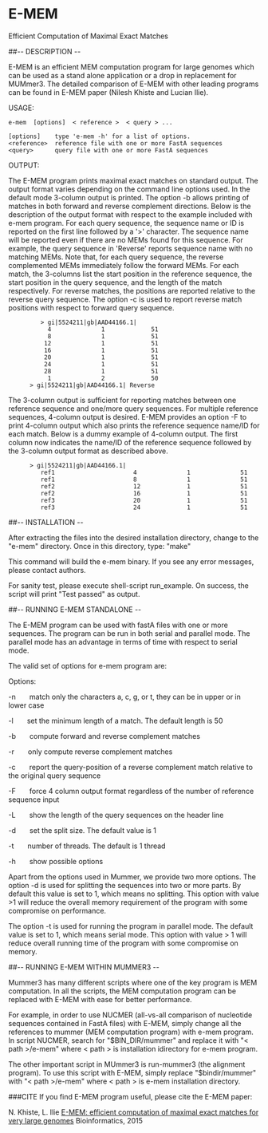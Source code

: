 # E-MEM
Efficient Computation of Maximal Exact Matches

##-- DESCRIPTION --

E-MEM is an efficient MEM computation program for large genomes which can be used as a stand alone application or a drop in replacement for MUMmer3. The detailed comparison of E-MEM with other leading programs can be found in E-MEM paper (Nilesh Khiste and Lucian Ilie).

   USAGE:
   
    e-mem  [options]  < reference >  < query > ...

    [options]    type 'e-mem -h' for a list of options.
    <reference>  reference file with one or more FastA sequences
    <query>      query file with one or more FastA sequences

   OUTPUT:
   
   The E-MEM program prints maximal exact matches on standard output. The output format varies depending on the command line options used. In the default mode 3-column output is printed. The option -b allows printing of matches in both forward and reverse complement directions. Below is the description of the output format with respect to the example included with e-mem program. For each query sequence, the sequence name or ID is reported on the first line followed by a '>' character. The sequence name will be reported even if there are no MEMs found for this sequence. For example, the query sequence in 'Reverse' reports sequence name with no matching MEMs. Note that, for each query sequence, the reverse complemented MEMs immediately follow the forward MEMs. For each match, the 3-columns list the start position in the reference sequence, the start position in the query sequence, and the length of the match respectively. For reverse matches, the positions are reported relative to the reverse query sequence. The option -c is used to report reverse match positions with respect to forward query sequence.
   
             > gi|5524211|gb|AAD44166.1|
               4              1             51
               8              1             51
              12              1             51
              16              1             51
              20              1             51
              24              1             51
              28              1             51
               1              2             50
          > gi|5524211|gb|AAD44166.1| Reverse
                    
The 3-column output is sufficient for reporting matches between one reference sequence and one/more query sequences. For multiple reference sequences, 4-column output is desired. E-MEM provides an option -F to print 4-column output which also prints the reference sequence name/ID for each match. Below is a dummy example of 4-column output. The first column now indicates the name/ID of the reference sequence followed by the 3-column output format as described above.

          > gi|5524211|gb|AAD44166.1|
             ref1                      4              1              51
             ref1                      8              1              51
             ref2                      12             1              51
             ref2                      16             1              51
             ref3                      20             1              51
             ref3                      24             1              51
                          
             
##-- INSTALLATION --

After extracting the files into the desired installation directory,
change to the "e-mem" directory.  Once in this directory, type: "make"

This command will build the e-mem binary. If you see any error messages, please
contact authors.

For sanity test, please execute shell-script run_example. On success, the script
will print "Test passed" as output.


##-- RUNNING E-MEM STANDALONE --

The E-MEM program can be used with fastA files with one or more sequences. The program can be run in both serial and parallel mode. The parallel mode has an advantage in terms of time with respect to serial mode.

The valid set of options for e-mem program are:

Options:

-n	&nbsp;&nbsp;&nbsp;&nbsp;&nbsp;&nbsp;match only the characters a, c, g, or t, they can be in upper or in lower case
   
-l	&nbsp;&nbsp;&nbsp;&nbsp;&nbsp;&nbsp;set the minimum length of a match. The default length is 50

-b	&nbsp;&nbsp;&nbsp;&nbsp;&nbsp;&nbsp;compute forward and reverse complement matches

-r	&nbsp;&nbsp;&nbsp;&nbsp;&nbsp;&nbsp;only compute reverse complement matches

-c	&nbsp;&nbsp;&nbsp;&nbsp;&nbsp;&nbsp;report the query-position of a reverse complement match relative to the original query sequence

-F	&nbsp;&nbsp;&nbsp;&nbsp;&nbsp;&nbsp;force 4 column output format regardless of the number of reference sequence input

-L	&nbsp;&nbsp;&nbsp;&nbsp;&nbsp;&nbsp;show the length of the query sequences on the header line

-d	&nbsp;&nbsp;&nbsp;&nbsp;&nbsp;&nbsp;set the split size. The default value is 1

-t	&nbsp;&nbsp;&nbsp;&nbsp;&nbsp;&nbsp;number of threads. The default is 1 thread

-h &nbsp;&nbsp;&nbsp;&nbsp;&nbsp;&nbsp;show possible options

Apart from the options used in Mummer, we provide two more options. The option -d is used for splitting the sequences into two or more parts.  By default this value is set to 1, which means no splitting. This option with value >1 will reduce the overall memory requirement of the program with some compromise on performance.

The option -t is used for running the program in parallel mode. The default value is set to 1, which means serial mode. This option with value > 1 will reduce overall running time of the program with some compromise on memory.

##-- RUNNING E-MEM WITHIN MUMMER3 --

Mummer3 has many different scripts where one of the key program is MEM computation. In all the scripts, the MEM computation program can be replaced with E-MEM with ease for better performance.

For example, in order to use NUCMER (all-vs-all comparison of nucleotide sequences contained in FastA files) with E-MEM, simply change all the references to mummer (MEM computation program) with e-mem program. In script NUCMER, search for "$BIN_DIR/mummer" and replace it with "< path >/e-mem" where < path > is installation idirectory for e-mem program.

The other important script in MUmmer3 is run-mummer3 (the alignment program). To use this script with E-MEM, simply replace "$bindir/mummer" with "< path >/e-mem" where < path > is e-mem installation directory.

###CITE
If you find E-MEM program useful, please cite the E-MEM paper:

N. Khiste, L. Ilie [E-MEM: efficient computation of maximal exact matches for very large genomes](http://bioinformatics.oxfordjournals.org/content/31/4/509.short) Bioinformatics, 2015

 
